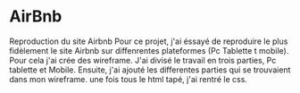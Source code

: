 # AirBnb
Reproduction du site Airbnb 
Pour ce projet, j'ai éssayé de reproduire le plus fidèlement le site Airbnb sur diffenrentes plateformes (Pc Tablette t mobile).
Pour cela j'ai crée des wireframe.
J'ai divisé le travail en trois parties, Pc tablette et Mobile. Ensuite, j'ai ajouté les differentes parties qui se trouvaient dans mon wireframe.
une fois tous le html tapé, j'ai rentré le css.
